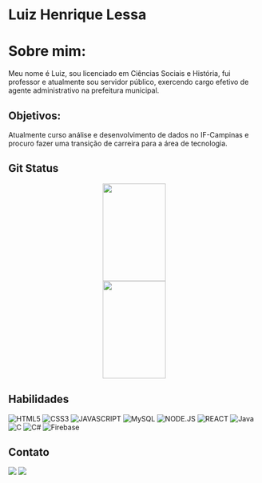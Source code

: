# Luiz Henrique Lessa
# Sobre mim: 
Meu nome é Luiz, sou licenciado em Ciências Sociais e História, fui professor e atualmente sou servidor público, exercendo cargo efetivo de agente administrativo na prefeitura municipal.
## Objetivos:
Atualmente curso análise e desenvolvimento de dados no IF-Campinas e procuro fazer uma transição de carreira para a área de tecnologia. 
## Git Status
<div align='center'>
    <img width="50%" height="195px" src= "https://github-readme-stats.vercel.app/api?username=lhlessa&theme=transparent&bg_color=000&border_color=30A3DC&show_icons=true&icon_color=30A3DC&title_color=E94D5F&text_color=FFF"> 
    <img width="50%" height="195px" src= "https://github-readme-stats-git-masterrstaa-rickstaa.vercel.app/api/top-langs/?username=lhlessa&bg_color=000&border_color=30A3DC&title_color=E94D5F&text_color=FFF"/>
</div>

## Habilidades

![HTML5](https://img.shields.io/badge/HTML5-E34F26?style=for-the-badge&logo=html5&logoColor=white)
![CSS3](https://img.shields.io/badge/CSS3-1572B6?style=for-the-badge&logo=css3&logoColor=white)
![JAVASCRIPT](https://img.shields.io/badge/JavaScript-F7DF1E?style=for-the-badge&logo=javascript&logoColor=black)
![MySQL](https://img.shields.io/badge/mysql-%2300f.svg?style=for-the-badge&logo=mysql&logoColor=white)
![NODE.JS](https://img.shields.io/badge/Node.js-43853D?style=for-the-badge&logo=node.js&logoColor=white)
![REACT](https://img.shields.io/badge/React-20232A?style=for-the-badge&logo=react&logoColor=61DAFB)
![Java](https://img.shields.io/badge/Java-000?style=for-the-badge&logo=java)
![C](https://img.shields.io/badge/C-000?style=for-the-badge&logo=c)
![C#](https://img.shields.io/badge/C%23-000?style=for-the-badge&logo=c-sharp&logoColor=823085)
![Firebase](https://img.shields.io/badge/firebase-%23039BE5.svg?style=for-the-badge&logo=firebase)

 
## Contato
<div> 
    <a href = "mailto:luizhlessa@gmail.com"><img src="https://img.shields.io/badge/-Gmail-%23333?style=for-the-badge&logo=gmail&logoColor=white" target="_blank"></a>
    <a href="https://www.linkedin.com/in/luiz-henrique-lessa-45ba07281" target="_blank"><img src="https://img.shields.io/badge/-LinkedIn-%230077B5?style=for-the-badge&logo=linkedin&logoColor=white" target="_blank"></a> 
</div>